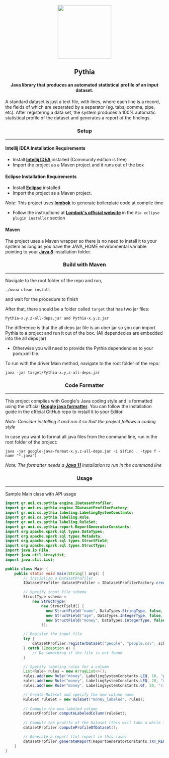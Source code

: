 <p align="center"> 
    <img height=170 src="https://cdn.discordapp.com/attachments/326432556037832704/936299117766926406/logo3.png"/> 
</p>

## <div align="center">Pythia</div>

#### <div align="center">Java library that produces an automated statistical profile of an input dataset.</div>

A standard dataset is just a text file, with lines, where each line is a record, the fields of which are separated by a
separator (eg. tabs, comma, pipe, etc). After registering a data set, the system produces a 100% automatic statistical
profile of the dataset and generates a report of the findings.

### <div align="center">Setup</div>

---

#### Intellij IDEA Installation Requirements

- Install [**Intellij IDEA**](https://www.jetbrains.com/idea/download/#section=windows) installed (Community edition is
  free)
- Import the project as a Maven project and it runs out of the box

#### Eclipse Installation Requirements

- Install [**Eclipse**](https://www.eclipse.org/downloads/) installed
- Import the project as a Maven project.

_Note_: This project uses [**lombok**](https://projectlombok.org/) to generate boilerplate code at compile time

- Follow the instructions at [**Lombok's official website**](https://projectlombok.org/setup/eclipse)
  in the `Via eclipse plugin installer` section

#### Maven

The project uses a Maven wrapper so there is no need to install it to your system as long as you have the JAVA_HOME
environmental variable pointing to your [**Java 8**](https://www.oracle.com/java/technologies/downloads/) installation
folder.

### <div align="center">Build with Maven</div>

---

Navigate to the root folder of the repo and run,

~~~~
./mvnw clean install
~~~~

and wait for the procedure to finish

After that, there should be a folder called `target` that has two jar files:

~~~~
Pythia-x.y.z-all-deps.jar and Pythia-x.y.z.jar
~~~~

The difference is that the all deps jar file is an uber jar so you can import Pythia to a project and run it out of the
box. (All dependecies are embedded into the all deps jar)

* Otherwise you will need to provide the Pythia dependencies to your pom.xml file.

To run with the driver Main method, navigate to the root folder of the repo:

~~~~
java -jar target/Pythia-x.y.z-all-deps.jar
~~~~

### <div align="center">Code Formatter</div>

---

This project complies with Google's Java coding style and is formatted using the official [**Google java
formatter**](https://github.com/google/google-java-format). You can follow the installation guide in the official GitHub
repo to install it to your Editor.

_Note:  Consider installing it and run it so that the project follows a coding style_

In case you want to format all java files from the command line, run in the root folder of the project:

~~~~shell
java -jar google-java-format-x.y.z-all-deps.jar -i $(find . -type f -name "*.java")
~~~~

_Note: The formatter needs a [**Java 11**](https://www.oracle.com/java/technologies/downloads/#java11) installation to
run in the command line_

### <div align="center">Usage</div>

---

Sample Main class with API usage
```java
import gr.uoi.cs.pythia.engine.IDatasetProfiler;
import gr.uoi.cs.pythia.engine.IDatasetProfilerFactory;
import gr.uoi.cs.pythia.labeling.LabelingSystemConstants;
import gr.uoi.cs.pythia.labeling.Rule;
import gr.uoi.cs.pythia.labeling.RuleSet;
import gr.uoi.cs.pythia.report.ReportGeneratorConstants;
import org.apache.spark.sql.types.DataTypes;
import org.apache.spark.sql.types.Metadata;
import org.apache.spark.sql.types.StructField;
import org.apache.spark.sql.types.StructType;
import java.io.File;
import java.util.ArrayList;
import java.util.List;

public class Main {
    public static void main(String[] args) {
        // Initialize a DatasetProfiler
        IDatasetProfiler datasetProfiler = IDatasetProfilerFactory.createDatasetProfiler();

        // Specify input file schema
        StructType schema =
            new StructType(
                new StructField[] {
                  new StructField("name", DataTypes.StringType, false, Metadata.empty()),
                  new StructField("age", DataTypes.IntegerType, false, Metadata.empty()),
                  new StructField("money", DataTypes.IntegerType, false, Metadata.empty()),
                });

        // Register the input file
        try {
            datasetProfiler.registerDataset("people", "people.csv", schema);
        } catch (Exception e) {
            // Do something if the file is not found
        }

        // Specify labeling rules for a column
        List<Rule> rules = new ArrayList<>();
        rules.add(new Rule("money", LabelingSystemConstants.LEQ, 10, "poor"));
        rules.add(new Rule("money", LabelingSystemConstants.LEQ, 20, "mid"));
        rules.add(new Rule("money", LabelingSystemConstants.GT, 20, "rich"));

        // Create Ruleset and specify the new column name
        RuleSet ruleSet = new RuleSet("money_labeled", rules);
        
        // Compute the new labeled column
        datasetProfiler.computeLabeledColumn(ruleSet);
        
        // Compute the profile of the Dataset (this will take a while for big datasets)
        datasetProfiler.computeProfileOfDataset();

        // Generate a report (txt report in this case)
        datasetProfiler.generateReport(ReportGeneratorConstants.TXT_REPORT, "report.txt");
    }
}
```
